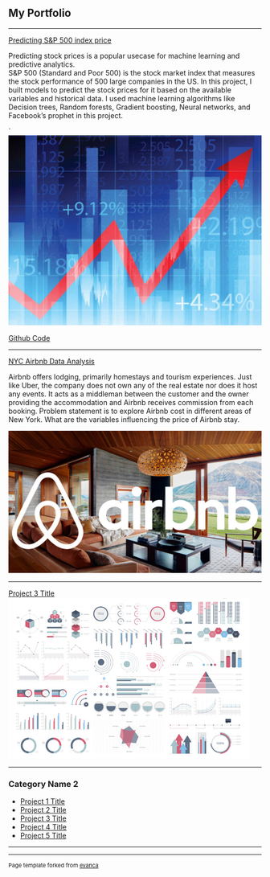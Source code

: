 ## My Portfolio

---

[Predicting S&P 500 index price](/predict-sp500-index)

Predicting stock prices is a popular usecase for machine learning and predictive analytics. <br>
S&P 500 (Standard and Poor 500) is the stock market index that measures the stock performance of 500 large companies in the US.
In this project, I built models to predict the stock prices for it based on the available variables and historical data.
I used machine learning algorithms like Decision trees, Random forests, Gradient boosting, Neural networks, and Facebook’s prophet in this project.

`
<img src="images/stock_market.jpg?raw=true"/>

[Github Code](/predict-sp500-index)

---
[NYC Airbnb Data Analysis](/airbnb-data-analysis/docs/airbnb-price-analysis.html)

Airbnb offers lodging, primarily homestays and tourism experiences. Just like Uber, the company does not own any of the real estate nor does it host any events. 
It acts as a middleman between the customer and the owner providing the accommodation and Airbnb receives commission from each booking.
Problem statement is to explore Airbnb cost in different areas of New York. What are the variables influencing the price of Airbnb stay.


<img src="images/airbnb.jpg?raw=true"/>

---
[Project 3 Title](http://example.com/)
<img src="images/dummy_thumbnail.jpg?raw=true"/>

---

### Category Name 2

- [Project 1 Title](http://example.com/)
- [Project 2 Title](http://example.com/)
- [Project 3 Title](http://example.com/)
- [Project 4 Title](http://example.com/)
- [Project 5 Title](http://example.com/)

---




---
<p style="font-size:11px">Page template forked from <a href="https://github.com/evanca/quick-portfolio">evanca</a></p>
<!-- Remove above link if you don't want to attibute -->
